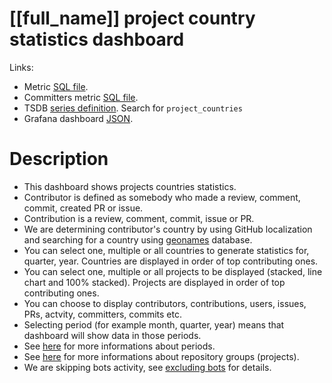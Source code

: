 <h1 id="dashboard-header">[[full_name]] project country statistics dashboard</h1>
<p>Links:</p>
<ul>
<li>Metric <a href="https://github.com/cncf/devstats/blob/master/metrics/all/project_countries.sql" target="_blank">SQL file</a>.</li>
<li>Committers metric <a href="https://github.com/cncf/devstats/blob/master/metrics/all/project_countries_commiters.sql" target="_blank">SQL file</a>.</li>
<li>TSDB <a href="https://github.com/cncf/devstats/blob/master/metrics/all/metrics.yaml" target="_blank">series definition</a>. Search for <code>project_countries</code></li>
<li>Grafana dashboard <a href="https://github.com/cncf/devstats/blob/master/grafana/dashboards/all/project-country-statistics.json" target="_blank">JSON</a>.</li>
</ul>
<h1 id="description">Description</h1>
<ul>
<li>This dashboard shows projects countries statistics.</li>
<li>Contributor is defined as somebody who made a review, comment, commit, created PR or issue.</li>
<li>Contribution is a review, comment, commit, issue or PR.</li>
<li>We are determining contributor's country by using GitHub localization and searching for a country using <a href="http://www.geonames.org" target="_blank">geonames</a> database.</li>
<li>You can select one, multiple or all countries to generate statistics for, quarter, year. Countries are displayed in order of top contributing ones.</li>
<li>You can select one, multiple or all projects to be displayed (stacked, line chart and 100% stacked). Projects are displayed in order of top contributing ones.</li>
<li>You can choose to display contributors, contributions, users, issues, PRs, actvity, committers, commits etc.</li>
<li>Selecting period (for example month, quarter, year) means that dashboard will show data in those periods.</li>
<li>See <a href="https://github.com/cncf/devstats/blob/master/docs/periods.md" target="_blank">here</a> for more informations about periods.</li>
<li>See <a href="https://github.com/cncf/devstats/blob/master/docs/repository_groups.md" target="_blank">here</a> for more informations about repository groups (projects).</li>
<li>We are skipping bots activity, see <a href="https://github.com/cncf/devstats/blob/master/docs/excluding_bots.md" target="_blank">excluding bots</a> for details.</li>
</ul>
